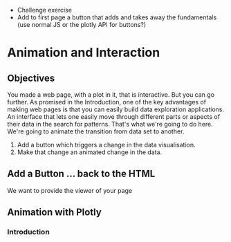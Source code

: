 * Challenge exercise
* Add to first page a button that adds and takes away the fundamentals \(use normal JS or the plotly API for buttons?\)

# Animation and Interaction

## Objectives

You made a web page, with a plot in it, that is interactive.  But you can go further.  As promised in the Introduction, one of the key advantages of making web pages is that you can easily build data exploration applications.  An interface that lets one easily move through different parts or aspects of their data in the search for patterns.  That's what we're going to do here.  We're going to animate the transition from data set to another. 

1. Add a button which triggers a change in the data visualisation.
2. Make that change an animated change in the data.



## Add a Button ... back to the HTML

We want to provide the viewer of your page 

## Animation with Plotly

### Introduction

### 



